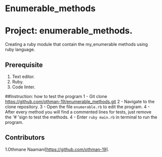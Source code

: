 # Enumerable_methods
# Project: enumerable_methods.
Creating a ruby module that contain the my_enumerable methods using ruby language.

## Prerequisite
1. Text editor.
2. Ruby.
3. Code linter.

##Instruction: how to test the program
1 - Git clone  https://github.com/othman-19/enumerable_methods.git 
2 - Navigate to the clone repository.
3 - Open the file `enumerable.rb` to edit the program.
4 - After every method you will find a commented lines for tests, just remove the '# 'sign to test the methods.
4 - Enter `ruby main.rb` in terminal to run the program.

## Contributors
1.Othmane Naamani[https://github.com/othman-19].
